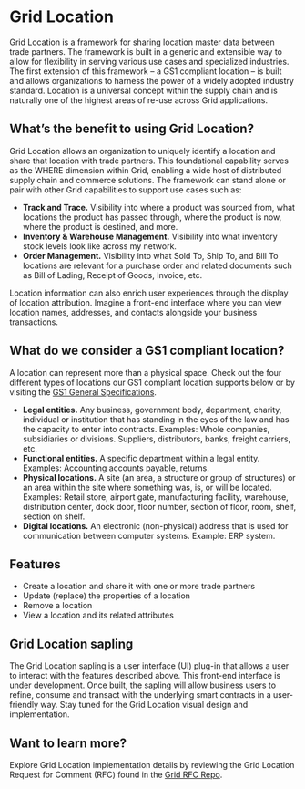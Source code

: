 # Grid Location

<!--
  Copyright (c) 2024 Bitwise IO, Inc.
  Copyright (c) 2018-2020 Cargill Incorporated
  Licensed under Creative Commons Attribution 4.0 International License
  https://creativecommons.org/licenses/by/4.0/
-->

Grid Location is a framework for sharing location master data
between trade partners. The framework is built in a generic and extensible way
to allow for flexibility in serving various use cases and specialized
industries. The first extension of this framework – a GS1 compliant location
 – is built and allows organizations to harness the power of a widely adopted
 industry standard. Location is a universal concept within the supply chain
 and is naturally one of the highest areas of re-use across Grid applications.


## What’s the benefit to using Grid Location?

Grid Location allows an organization to uniquely identify a location and share
that location with trade partners. This foundational capability serves as the
WHERE dimension within Grid, enabling a wide host of distributed supply chain
and commerce solutions. The framework can stand alone or pair with other Grid
capabilities to support use cases such as:

- **Track and Trace.** Visibility into where a product was sourced from, what
locations the product has passed through, where the product is now, where
the product is destined, and more.
- **Inventory & Warehouse Management.** Visibility into what inventory stock
levels look like across my network.
- **Order Management.** Visibility into what Sold To, Ship To, and Bill To
locations are relevant for a purchase order and related documents such as Bill
of Lading, Receipt of Goods, Invoice, etc.

Location information can also enrich user experiences through the display of
location attribution. Imagine a front-end interface where you can view
location names, addresses, and contacts alongside your business transactions.


## What do we consider a GS1 compliant location?

A location can represent more than a physical space. Check out the four
different types of locations our GS1 compliant location supports below or by
visiting the
[GS1 General Specifications](https://www.gs1.org/standards/barcodes-epcrfid-id-keys/gs1-general-specifications).

- **Legal entities.** Any business, government body, department, charity,
individual or institution that has standing in the eyes of the law and has
the capacity to enter into contracts. Examples: Whole companies, subsidiaries
or divisions. Suppliers, distributors, banks, freight carriers, etc.
- **Functional entities.** A specific department within a legal entity.
Examples: Accounting accounts payable, returns.
- **Physical locations.** A site (an area, a structure or group of structures)
 or an area within the site where something was, is, or will be located.
 Examples: Retail store, airport gate, manufacturing facility, warehouse, distribution
 center, dock door, floor number, section of floor, room, shelf, section on
 shelf.
- **Digital locations.** An electronic (non-physical) address that is used for
communication between computer systems. Example: ERP system.

## Features

- Create a location and share it with one or more trade partners
- Update (replace) the properties of a location
- Remove a location
- View a location and its related attributes


## Grid Location sapling

The Grid Location sapling is a user interface (UI) plug-in that allows a user
to interact with the features described above. This front-end interface is
under development. Once built, the sapling will allow business users to refine,
consume and transact with the underlying smart contracts in a user-friendly
way. Stay tuned for the Grid Location visual design and implementation.


## Want to learn more?

Explore Grid Location implementation details by reviewing the Grid
Location Request for Comment (RFC) found in the [Grid RFC
Repo](https://github.com/splintercommunity/grid-rfcs).
